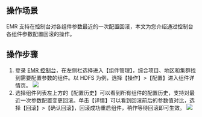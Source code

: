 ## 操作场景
EMR 支持在控制台对各组件参数最近的一次配置回滚，本文为您介绍通过控制台各组件参数配置回滚的操作。
## 操作步骤 
1. 登录 [EMR 控制台](https://console.cloud.tencent.com/emr)，在左侧栏选择进入【组件管理】，综合项目、地区和集群找到需要配置参数的组件。以 HDFS 为例，选择【操作】>【配置】进入组件详情页。
![](https://main.qcloudimg.com/raw/c5f5b7210b8200a7201c8bbdec1ae74e.png)
2. 选择组件列表左上方的【配置历史】可以看到所有组件的配置历史，支持对最近一次参数配置变更回滚。单击【详情】可以看到回滚前后的参数值对比，选择【回滚】>【确认回滚】，回滚成功重启组件，稍作等待回滚即可生效。
![](https://main.qcloudimg.com/raw/8042436c3f68eef8baa3e5a1aaa19db6.png)
